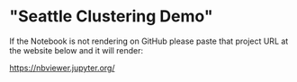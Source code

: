 # "Seattle Clustering Demo"



If the Notebook is not rendering on GitHub please paste that project URL at the website below and it will render:

https://nbviewer.jupyter.org/

